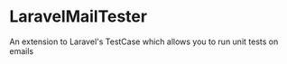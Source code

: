 # LaravelMailTester

An extension to Laravel's TestCase which allows you to run unit tests on emails
